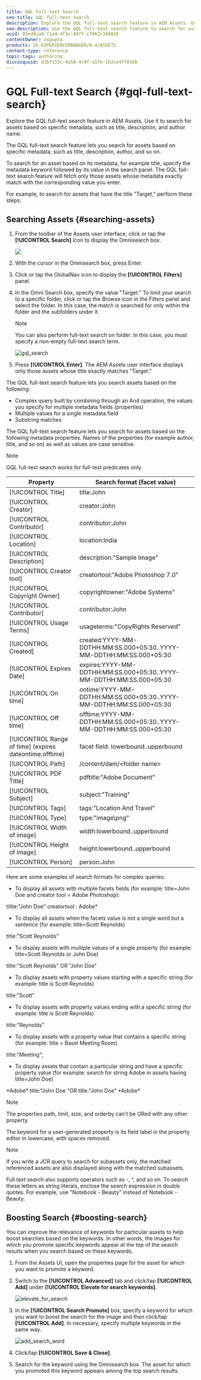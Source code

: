 ```yaml
---
title: GQL Full-text Search
seo-title: GQL full-text search
description: Explore the GQL full-text search feature in AEM Assets. Use it to search for assets based on specific metadata, such as title, description, and author name.
seo-description: Use the GQL full-text search feature to search for assets based on specific metadata, such as title, description, and author name.
uuid: 05ed9ca9-f1a4-4f3c-807f-c7062c349026
contentOwner: asgupta
products: SG_EXPERIENCEMANAGER/6.4/ASSETS
content-type: reference
topic-tags: authoring
discoiquuid: d3b7133c-4a58-4c9f-a5fe-162ce4ff016b
---
```


# GQL Full-text Search {#gql-full-text-search}

Explore the GQL full-text search feature in AEM Assets. Use it to search for assets based on specific metadata, such as title, description, and author name.

The GQL full-text search feature lets you search for assets based on specific metadata, such as title, description, author, and so on.

To search for an asset based on its metadata, for example title, specify the metadata keyword followed by its value in the search panel. The GQL full-text search feature will fetch only those assets whose metadata exactly match with the corresponding value you enter.

For example, to search for assets that have the title "Target," perform these steps:

## Searching Assets {#searching-assets}

1. From the toolbar of the Assets user interface, click or tap the **[!UICONTROL Search]** icon to display the Omnisearch box.

   ![](do-not-localize/chlimage_1.png)

1. With the cursor in the Omnisearch box, press Enter.
1. Click or tap the GlobalNav icon to display the **[!UICONTROL Filters]** panel.
1. In the Omni Search box, specify the value "Target." To limit your search to a specific folder, click or tap the Browse icon in the Filters panel and select the folder. In this case, the match is searched for only within the folder and the subfolders under it.

   >[!NOTE]
   >
   >You can also perform full-text search on folder. In this case, you must specify a non-empty full-text search term.

   ![gql_search](assets/gql_search.png)

1. Press **[!UICONTROL Enter]**. The AEM Assets user interface displays only those assets whose title exactly matches "Target."

The GQL full-text search feature lets you search assets based on the following:

* Complex query built by combining through an And operation, the values you specify for multiple metadata fields (properties)
* Multiple values for a single metadata field
* Substring matches

The GQL full-text search feature lets you search for assets based on the following metadata properties. Names of the properties (for example author, title, and so on) as well as values are case sensitive.

>[!NOTE]
>
>GQL full-text search works for full-text predicates only.

 | Property | Search format (facet value) |
 |---|---|
 | [!UICONTROL Title] | title:John |
 | [!UICONTROL Creator] | creator:John |
 | [!UICONTROL Contributor] | contributor:John |
 | [!UICONTROL Location] | location:India |
 | [!UICONTROL Description] | description:"Sample Image" |
 | [!UICONTROL Creator tool] | creatortool:"Adobe Photoshop 7.0" |
 | [!UICONTROL Copyright Owner] | copyrightowner:"Adobe Systems" |
 | [!UICONTROL Contributor] | contributor:John |
 | [!UICONTROL Usage Terms] | usageterms:"CopyRights Reserved" |
 | [!UICONTROL Created] | created:YYYY-MM-DDTHH:MM:SS.000+05:30..YYYY-MM-DDTHH:MM:SS.000+05:30 |
 | [!UICONTROL Expires Date] | expires:YYYY-MM-DDTHH:MM:SS.000+05:30..YYYY-MM-DDTHH:MM:SS.000+05:30 |
 | [!UICONTROL On time] | ontime:YYYY-MM-DDTHH:MM:SS.000+05:30..YYYY-MM-DDTHH:MM:SS.000+05:30 |
 | [!UICONTROL Off time] | offtime:YYYY-MM-DDTHH:MM:SS.000+05:30..YYYY-MM-DDTHH:MM:SS.000+05:30 |
 | [!UICONTROL Range of time] (expires dateontime,offtime) | facet field: lowerbound..upperbound |
 | [!UICONTROL Path] | /content/dam/&lt;folder name&gt; |
 | [!UICONTROL PDF Title] | pdftitle:"Adobe Document" |
 | [!UICONTROL Subject] | subject:"Training" |
 | [!UICONTROL Tags] | tags:"Location And Travel" |
 | [!UICONTROL Type] | type:"image\png" |
 | [!UICONTROL Width of image] | width:lowerbound..upperbound |
 | [!UICONTROL Height of image] | height:lowerbound..upperbound |
 | [!UICONTROL Person] | person:John |

Here are some examples of search formats for complex queries:

* To display all assets with multiple facets fields (for example: title=John Doe and creator tool = Adobe Photoshop):

tiltle:"John Doe" creatortool : Adobe&ast;

* To display all assets when the facets value is not a single word but a sentence (for example: title=Scott Reynolds)

title:"Scott Reynolds"

* To display assets with multiple values of a single property (for example: title=Scott Reynolds or John Doe)

title:"Scott Reynolds" OR "John Doe"

* To display assets with property values starting with a specific string (for example: title is Scott Reynolds)

title:"Scott"

* To display assets with property values ending with a specific string (for example: title is Scott Reynolds)

title:"Reynolds"

* To display assets with a property value that contains a specific string (for example: title = Basel Meeting Room)

title:"Meeting";

* To display assets that contain a particular string and have a specific property value (for example: search for string Adobe in assets having title=John Doe)

&ast;Adobe&ast; title:"John Doe "OR title:"John Doe" &ast;Adobe&ast;

>[!NOTE]
>
>The properties path, limit, size, and orderby can't be ORed with any other property.
>
>The keyword for a user-generated property is its field label in the property editor in lowercase, with spaces removed.
>

>[!NOTE]
>
>If you write a JCR query to search for subassets only, the matched referenced assets are also displayed along with the matched subassets.

Full text search also supports operators such as -, ^, and so on. To search these letters as string literals, enclose the search expression in double quotes. For example, use "Notebook - Beauty" instead of Notebook - Beauty.

## Boosting Search {#boosting-search}

You can improve the relevance of keywords for particular assets to help boost searches based on the keywords. In other words, the images for which you promote specific keywords appear at the top of the search results when you search based on these keywords.

1. From the Assets UI, open the properties page for the asset for which you want to promote a keyword.
1. Switch to the **[!UICONTROL Advanced]** tab and click/tap **[!UICONTROL Add]** under **[!UICONTROL Elevate for search keywords]**.

   ![elevate_for_search](assets/elevate_for_search.png)

1. In the **[!UICONTROL Search Promote]** box, specify a keyword for which you want to boost the search for the image and then click/tap **[!UICONTROL Add]**. In necessary, specify multiple keywords in the same way. 

   ![add_search_word](assets/add_search_word.png)

1. Click/tap **[!UICONTROL Save & Close]**.
1. Search for the keyword using the Omnisearch box. The asset for which you promoted this keyword appears among the top search results.